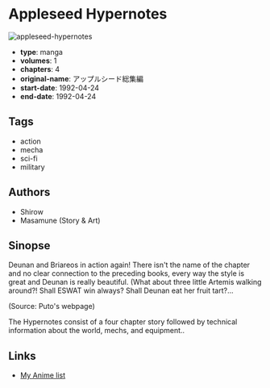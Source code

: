 # Appleseed Hypernotes

![appleseed-hypernotes](https://cdn.myanimelist.net/images/manga/2/33297.jpg)

-   **type**: manga
-   **volumes**: 1
-   **chapters**: 4
-   **original-name**: アップルシード総集編
-   **start-date**: 1992-04-24
-   **end-date**: 1992-04-24

## Tags

-   action
-   mecha
-   sci-fi
-   military

## Authors

-   Shirow
-   Masamune (Story & Art)

## Sinopse

Deunan and Briareos in action again! There isn't the name of the chapter and no clear connection to the preceding books, every way the style is great and Deunan is really beautiful. (What about three little Artemis walking around?! Shall ESWAT win always? Shall Deunan eat her fruit tart?...

(Source: Puto's webpage)

The Hypernotes consist of a four chapter story followed by technical information about the world, mechs, and equipment..

## Links

-   [My Anime list](https://myanimelist.net/manga/20839/Appleseed_Hypernotes)
